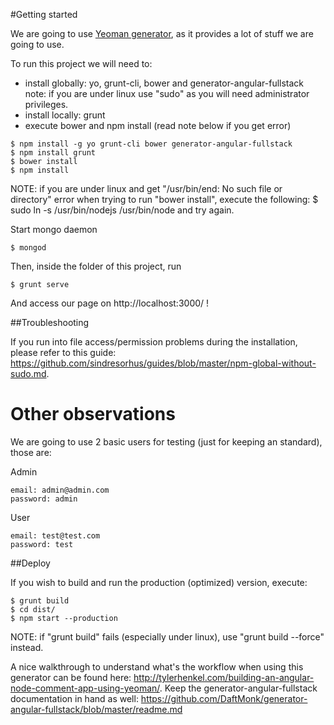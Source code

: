 #Getting started

We are going to use [Yeoman generator](http://timothymartin.azurewebsites.net/yeoman-mean-generator/), as it provides a lot of stuff we are going
to use.

To run this project we will need to:
- install globally: yo, grunt-cli, bower and generator-angular-fullstack 
	note: if you are under linux use "sudo" as you will need administrator privileges.
- install locally: grunt 
- execute bower and npm install (read note below if you get error)
```
$ npm install -g yo grunt-cli bower generator-angular-fullstack
$ npm install grunt
$ bower install
$ npm install
```
NOTE: if you are under linux and get "/usr/bin/end: No such file or directory" error when trying to run "bower install", execute the following:
$ sudo ln -s /usr/bin/nodejs /usr/bin/node
and try again.


Start mongo daemon
```
$ mongod
```

Then, inside the folder of this project, run
```
$ grunt serve
```

And access our page on http://localhost:3000/ !

##Troubleshooting

If you run into file access/permission problems during the installation, please refer to this guide:
https://github.com/sindresorhus/guides/blob/master/npm-global-without-sudo.md.

# Other observations
We are going to use 2 basic users for testing (just for keeping an standard), those are:

Admin
```
email: admin@admin.com
password: admin
```

User
```
email: test@test.com
password: test
```

##Deploy

If you wish to build and run the production (optimized) version, execute:
```
$ grunt build
$ cd dist/
$ npm start --production
```
NOTE: if "grunt build" fails (especially under linux), use "grunt build --force" instead.

A nice walkthrough to understand what's the workflow when using 
this generator can be found here:
http://tylerhenkel.com/building-an-angular-node-comment-app-using-yeoman/.
Keep the generator-angular-fullstack documentation in hand as well:
https://github.com/DaftMonk/generator-angular-fullstack/blob/master/readme.md


